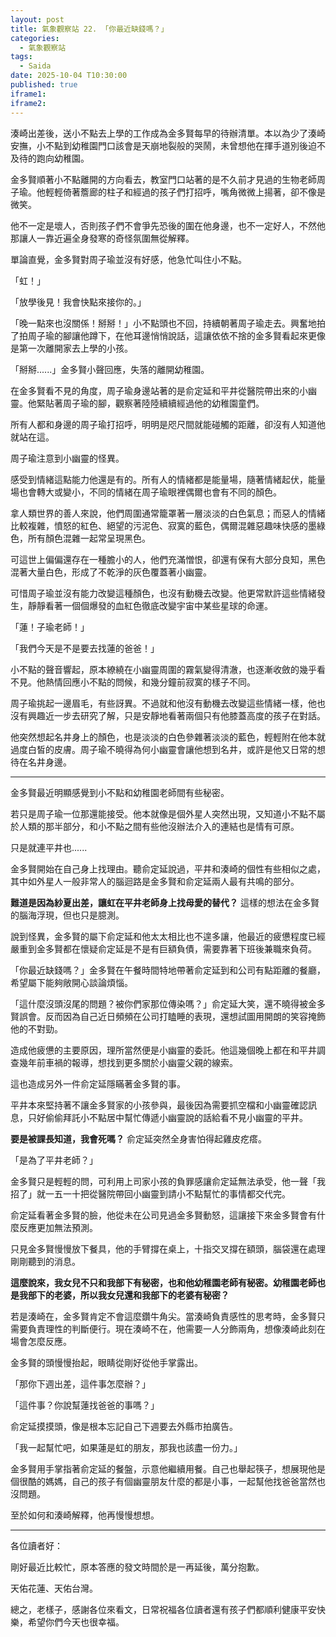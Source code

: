 ```yaml
---
layout: post
title: 氣象觀察站 22. 「你最近缺錢嗎？」
categories:
  - 氣象觀察站
tags:
  - Saida
date: 2025-10-04 T10:30:00
published: true
iframe1:
iframe2:
---
```

湊崎出差後，送小不點去上學的工作成為金多賢每早的待辦清單。本以為少了湊崎安撫，小不點到幼稚園門口該會是天崩地裂般的哭鬧，未曾想他在揮手道別後迫不及待的跑向幼稚園。  
  
金多賢順著小不點離開的方向看去，教室門口站著的是不久前才見過的生物老師周子瑜。他輕輕倚著簷廊的柱子和經過的孩子們打招呼，嘴角微微上揚著，卻不像是微笑。
  
他不一定是壞人，否則孩子們不會爭先恐後的圍在他身邊，也不一定好人，不然他那讓人一靠近遍全身發寒的奇怪氛圍無從解釋。

單論直覺，金多賢對周子瑜並沒有好感，他急忙叫住小不點。
  
「虹！」

「放學後見！我會快點來接你的。」
  
「晚一點來也沒關係！掰掰！」小不點頭也不回，持續朝著周子瑜走去。興奮地拍了拍周子瑜的腳讓他蹲下，在他耳邊悄悄說話，這讓依依不捨的金多賢看起來更像是第一次離開家去上學的小孩。

「掰掰......」金多賢小聲回應，失落的離開幼稚園。

在金多賢看不見的角度，周子瑜身邊站著的是俞定延和平井從醫院帶出來的小幽靈。他緊貼著周子瑜的腳，觀察著陸陸續續經過他的幼稚園童們。

所有人都和身邊的周子瑜打招呼，明明是咫尺間就能碰觸的距離，卻沒有人知道他就站在這。

周子瑜注意到小幽靈的怪異。

感受到情緒這點能力他還是有的。所有人的情緒都是能量場，隨著情緒起伏，能量場也會轉大或變小，不同的情緒在周子瑜眼裡偶爾也會有不同的顏色。

拿人類世界的善人來說，他們周圍通常籠罩著一層淡淡的白色氣息；而惡人的情緒比較複雜，憤怒的紅色、絕望的污泥色、寂寞的藍色，偶爾混雜惡趣味快感的墨綠色，所有顏色混雜一起常呈現黑色。

可這世上偏偏還存在一種膽小的人，他們充滿憎恨，卻還有保有大部分良知，黑色混著大量白色，形成了不乾淨的灰色覆蓋著小幽靈。

可惜周子瑜並沒有能力改變這種顏色，也沒有動機去改變。他更常默許這些情緒發生，靜靜看著一個個爆發的血紅色徹底改變宇宙中某些星球的命運。

「蓮！子瑜老師！」

「我們今天是不是要去找蓮的爸爸！」

小不點的聲音響起，原本繚繞在小幽靈周圍的霧氣變得清澈，也逐漸收斂的幾乎看不見。他熱情回應小不點的問候，和幾分鐘前寂寞的樣子不同。

周子瑜挑起一邊眉毛，有些訝異。不過就和他沒有動機去改變這些情緒一樣，他也沒有興趣近一步去研究了解，只是安靜地看著兩個只有他膝蓋高度的孩子在對話。

他突然想起名井身上的顏色，也是淡淡的白色參雜著淡淡的藍色，輕輕附在他本就過度白皙的皮膚。周子瑜不曉得為何小幽靈會讓他想到名井，或許是他又日常的想待在名井身邊。

---

金多賢最近明顯感覺到小不點和幼稚園老師間有些秘密。

若只是周子瑜一位那還能接受。他本就像是個外星人突然出現，又知道小不點不屬於人類的那半部分，和小不點之間有些他沒辦法介入的連結也是情有可原。

只是就連平井也......

金多賢開始在自己身上找理由。聽俞定延說過，平井和湊崎的個性有些相似之處，其中如外星人一般非常人的腦迴路是金多賢和俞定延兩人最有共鳴的部分。

**難道是因為紗夏出差，讓虹在平井老師身上找母愛的替代？** 這樣的想法在金多賢的腦海浮現，但也只是臆測。

說到怪異，金多賢的屬下俞定延和他太太相比也不遑多讓，他最近的疲憊程度已經嚴重到金多賢都在懷疑俞定延是不是有巨額負債，需要靠著下班後兼職來負荷。

「你最近缺錢嗎？」金多賢在午餐時間特地帶著俞定延到和公司有點距離的餐廳，希望屬下能夠敞開心談論煩惱。

「這什麼沒頭沒尾的問題？被你們家那位傳染嗎？」俞定延大笑，還不曉得被金多賢誤會。反而因為自己近日頻頻在公司打瞌睡的表現，還想試圖用開朗的笑容掩飾他的不對勁。

造成他疲憊的主要原因，理所當然便是小幽靈的委託。他這幾個晚上都在和平井調查幾年前車禍的報導，想找到更多關於小幽靈父親的線索。

這也造成另外一件俞定延隱瞞著金多賢的事。

平井本來堅持著不讓金多賢家的小孩參與，最後因為需要抓空檔和小幽靈確認訊息，只好偷偷拜託小不點居中幫忙傳遞小幽靈說的話給看不見小幽靈的平井。

**要是被課長知道，我會死嗎？** 俞定延突然全身害怕得起雞皮疙瘩。

「是為了平井老師？」

金多賢只是輕輕的問，可利用上司家小孩的負罪感讓俞定延無法承受，他一聲「我招了」就一五一十把從醫院帶回小幽靈到請小不點幫忙的事情都交代完。

俞定延看著金多賢的臉，他從未在公司見過金多賢動怒，這讓接下來金多賢會有什麼反應更加無法預測。

只見金多賢慢慢放下餐具，他的手臂撐在桌上，十指交叉撐在額頭，腦袋還在處理剛剛聽到的消息。

**這麼說來，我女兒不只和我部下有秘密，也和他幼稚園老師有秘密。幼稚園老師也是我部下的老婆，所以我女兒還和我部下的老婆有秘密？**

若是湊崎在，金多賢肯定不會這麼鑽牛角尖。當湊崎負責感性的思考時，金多賢只需要負責理性的判斷便行。現在湊崎不在，他需要一人分飾兩角，想像湊崎此刻在場會怎麼反應。

金多賢的頭慢慢抬起，眼睛從剛好從他手掌露出。

「那你下週出差，這件事怎麼辦？」

「這件事？你說幫蓮找爸爸的事嗎？」

俞定延摸摸頭，像是根本忘記自己下週要去外縣市拍廣告。

「我一起幫忙吧，如果蓮是虹的朋友，那我也該盡一份力。」

金多賢用手掌指著俞定延的餐盤，示意他繼續用餐。自己也舉起筷子，想展現他是個很酷的媽媽，自己的孩子有個幽靈朋友什麼的都是小事，一起幫他找爸爸當然也沒問題。

至於如何和湊崎解釋，他再慢慢想想。

---

各位讀者好：

剛好最近比較忙，原本答應的發文時間於是一再延後，萬分抱歉。

天佑花蓮、天佑台灣。

總之，老樣子，感謝各位來看文，日常祝福各位讀者還有孩子們都順利健康平安快樂，希望你們今天也很幸福。